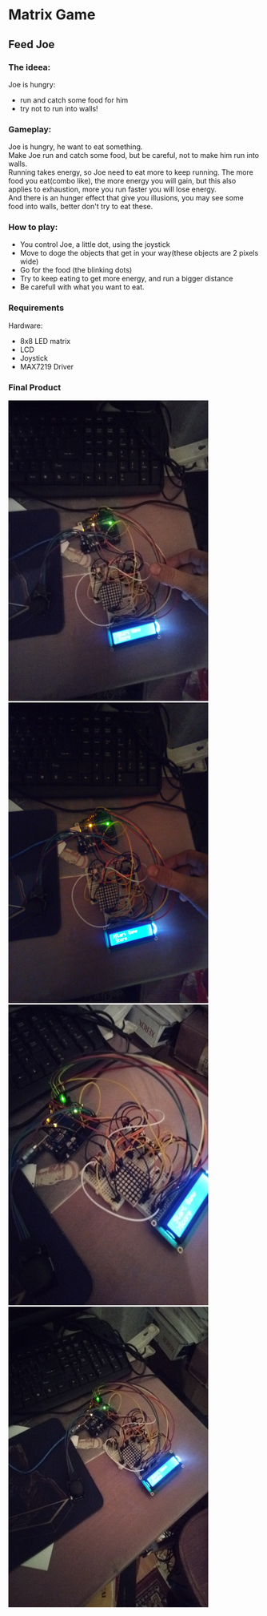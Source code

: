 # Matrix Game

## Feed Joe

### The ideea:<br>
<p>Joe is hungry:</p>
<ul>
<li>run and catch some food for him</li>
<li>try not to run into walls!</li>
</ul>

### Gameplay:<br>
Joe is hungry, he want to eat something.<br>
Make Joe run and catch some food, but be careful, not to make him run into walls.<br>
Running takes energy, so Joe need to eat more to keep running.
The more food you eat(combo like), the more energy you will gain, but this also
applies to exhaustion, more you run faster you will lose energy.<br>
And there is an hunger effect that give you illusions, you may see some food into walls, 
better don't try to eat these.

### How to play:
<ul>
<li> You control Joe, a little dot, using the joystick </li>
<li> Move to doge the objects that get in your way(these objects are 2 pixels wide) </li>
<li> Go for the food (the blinking dots) </li>
<li> Try to keep eating to get more energy, and run a bigger distance</li>
<li> Be carefull with what you want to eat.</li>
</ul>

### Requirements
Hardware:
<ul>
<li> 8x8 LED matrix </li>
<li> LCD </li>
<li> Joystick </li>
<li> MAX7219 Driver </li>
</ul>

### Final Product
<img src="images/matrix_picture1.jpg" width=400, height=600>
<img src="images/matrix_picture2.jpg" width=400, height=600>
<img src="images/matrix_picture3.jpg" width=400, height=600>
<img src="images/matrix_picture4.jpg" width=400, height=600>
